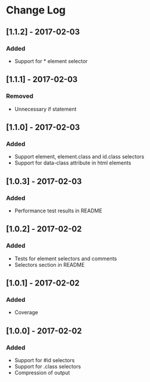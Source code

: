 # Change Log

## [1.1.2] - 2017-02-03
### Added
- Support for * element selector

## [1.1.1] - 2017-02-03
### Removed
- Unnecessary if statement

## [1.1.0] - 2017-02-03
### Added
- Support element, element.class and id.class selectors
- Support for data-class attribute in html elements

## [1.0.3] - 2017-02-03
### Added
- Performance test results in README

## [1.0.2] - 2017-02-02
### Added
- Tests for element selectors and comments
- Selectors section in README

## [1.0.1] - 2017-02-02
### Added
- Coverage

## [1.0.0] - 2017-02-02
### Added
- Support for #id selectors
- Support for .class selectors
- Compression of output